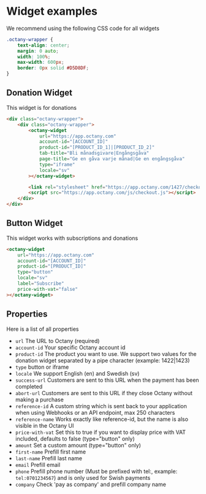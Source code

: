 Widget examples
===============

We recommend using the following CSS code for all widgets

```css
.octany-wrapper {
    text-align: center;
    margin: 0 auto;
    width: 100%;
    max-width: 600px;
    border: 0px solid #D5D8DF;
}
```

Donation Widget
---------------

This widget is for donations

```html
<div class="octany-wrapper">   
    <div class="octany-wrapper">   
        <octany-widget
            url="https://app.octany.com"
            account-id="[ACCOUNT_ID]"
            product-id="[PRODUCT_ID_1]|[PRODUCT_ID_2]"
            tab-title="Bli månadsgivare|Engångsgåva"
            page-title="Ge en gåva varje månad|Ge en engångsgåva"
            type="iframe"
            locale="sv"
        ></octany-widget>

        <link rel="stylesheet" href="https://app.octany.com/1427/checkout/appearance">
        <script src="https://app.octany.com/js/checkout.js"></script>
    </div>
</div>
```

Button Widget
-------------

This widget works with subscriptions and donations

```html
<octany-widget
    url="https://app.octany.com"
    account-id="[ACCOUNT_ID]"
    product-id="[PRODUCT_ID]"
    type="button"
    locale="sv"
    label="Subscribe"
    price-with-vat="false"
></octany-widget>
```

Properties
----------

Here is a list of all properties

* `url` The URL to Octany (required)
* `account-id` Your specific Octany account id
* `product-id` The product you want to use. We support two values for the donation widget separated by a pipe character (example: 1422|1423)
* `type` button or iframe
* `locale` We support English (en) and Swedish (sv)
* `success-url` Customers are sent to this URL when the payment has been completed
* `abort-url` Customers are sent to this URL if they close Octany without making a purchase
* `reference-id` A custom string which is sent back to your application when using Webhooks or an API endpoint, max 250 characters
* `reference-name` Works exactly like reference-id, but the name is also visible in the Octany UI
* `price-with-vat` Set this to true if you want to display price with VAT included, defaults to false (type="button" only)
* `amount` Set a custom amount (type="button" only)
* `first-name` Prefill first name
* `last-name` Prefill last name
* `email` Prefill email 
* `phone` Prefill phone number (Must be prefixed with tel:, example: `tel:0701234567`) and is only used for Swish payments
* `company` Check 'pay as company' and prefill company name
